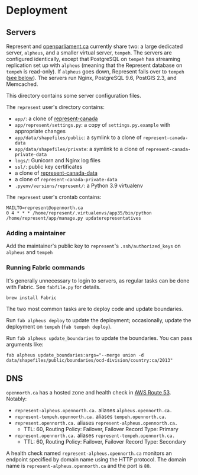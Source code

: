 # Deployment

## Servers

Represent and [openparliament.ca](https://openparliament.ca/) currently share two: a large dedicated server, `alpheus`, and a smaller virtual server, `tempeh`. The servers are configured identically, except that PostgreSQL on `tempeh` has streaming replication set up with `alpheus` (meaning that the Represent database on `tempeh` is read-only). If `alpheus` goes down, Represent fails over to `tempeh` ([see below](#dns)). The servers run Nginx, PostgreSQL 9.6, PostGIS 2.3, and Memcached.

This directory contains some server configuration files.

The `represent` user's directory contains:

* `app/`: a clone of [represent-canada](https://github.com/opennorth/represent-canada/)
* `app/represent/settings.py`: a copy of `settings.py.example` with appropriate changes
* `app/data/shapefiles/public`: a symlink to a clone of `represent-canada-data`
* `app/data/shapefiles/private`: a symlink to a clone of `represent-canada-private-data`
* `logs/`: Gunicorn and Nginx log files
* `ssl/`: public key certificates
* a clone of [represent-canada-data](https://github.com/opennorth/represent-canada-data/)
* a clone of `represent-canada-private-data`
* `.pyenv/versions/represent/`: a Python 3.9 virtualenv

The `represent` user's crontab contains:

```
MAILTO=represent@opennorth.ca
0 4 * * * /home/represent/.virtualenvs/app35/bin/python /home/represent/app/manage.py updaterepresentatives
```

### Adding a maintainer

Add the maintainer's public key to `represent`'s `.ssh/authorized_keys` on `alpheus` and `tempeh`

### Running Fabric commands

It's generally unnecessary to login to servers, as regular tasks can be done with Fabric. See `fabfile.py` for details.

    brew install Fabric

The two most common tasks are to deploy code and update boundaries.

Run `fab alpheus deploy` to update the deployment; occasionally, update the deployment on `tempeh` (`fab tempeh deploy`).

Run `fab alpheus update_boundaries` to update the boundaries. You can pass arguments like:

    fab alpheus update_boundaries:args="--merge union -d data/shapefiles/public/boundaries/ocd-division/country:ca/2013"

## DNS

`opennorth.ca` has a hosted zone and health check in [AWS Route 53](https://console.aws.amazon.com/route53/home?region=us-east-1#). Notably:

* `represent-alpheus.opennorth.ca.` aliases `alpheus.opennorth.ca.`
* `represent-tempeh.opennorth.ca.` aliases `tempeh.opennorth.ca.`
* `represent.opennorth.ca.` aliases `represent-alpheus.opennorth.ca.`
  * TTL: 60, Routing Policy: Failover, Failover Record Type: Primary
* `represent.opennorth.ca.` aliases `represent-tempeh.opennorth.ca.`
  * TTL: 60, Routing Policy: Failover, Failover Record Type: Secondary

A health check named `represent-alpheus.opennorth.ca` monitors an endpoint specified by domain name using the HTTP protocol. The domain name is `represent-alpheus.opennorth.ca` and the port is `80`.
